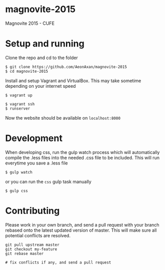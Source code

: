 magnovite-2015
==============

Magnovite 2015 - CUFE

Setup and running
=================
Clone the repo and cd to the folder

    $ git clone https://github.com/AeonAxan/magnovite-2015
    $ cd magnovite-2015

Install and setup Vagrant and VirtualBox. This may take sometime depending
on your internet speed

    $ vagrant up
    
    $ vagrant ssh
    $ runserver

Now the website should be available on `localhost:8000`

Development
============

When developing css, run the gulp watch process which will
automatically compile the .less files into the needed .css file
to be included. This will run everytime you save a .less file

    $ gulp watch

or you can run the `css` gulp task manually

    $ gulp css

Contributing
=============

Please work in your own branch, and send a pull request with your branch rebased onto the latest updated version
of master. This will make sure all potential conflicts are resolved. 

    git pull upstream master
    git checkout my-feature
    git rebase master
    
    # fix conflicts if any, and send a pull request
